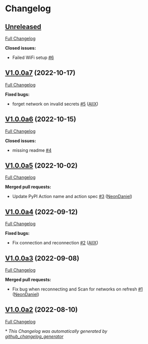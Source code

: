 # Changelog

## [Unreleased](https://github.com/OpenVoiceOS/ovos-PHAL-plugin-network-manager/tree/HEAD)

[Full Changelog](https://github.com/OpenVoiceOS/ovos-PHAL-plugin-network-manager/compare/V1.0.0a7...HEAD)

**Closed issues:**

- Failed WiFi setup [\#6](https://github.com/OpenVoiceOS/ovos-PHAL-plugin-network-manager/issues/6)

## [V1.0.0a7](https://github.com/OpenVoiceOS/ovos-PHAL-plugin-network-manager/tree/V1.0.0a7) (2022-10-17)

[Full Changelog](https://github.com/OpenVoiceOS/ovos-PHAL-plugin-network-manager/compare/V1.0.0a6...V1.0.0a7)

**Fixed bugs:**

- forget network on invalid secrets [\#5](https://github.com/OpenVoiceOS/ovos-PHAL-plugin-network-manager/pull/5) ([AIIX](https://github.com/AIIX))

## [V1.0.0a6](https://github.com/OpenVoiceOS/ovos-PHAL-plugin-network-manager/tree/V1.0.0a6) (2022-10-15)

[Full Changelog](https://github.com/OpenVoiceOS/ovos-PHAL-plugin-network-manager/compare/V1.0.0a5...V1.0.0a6)

**Closed issues:**

- missing readme [\#4](https://github.com/OpenVoiceOS/ovos-PHAL-plugin-network-manager/issues/4)

## [V1.0.0a5](https://github.com/OpenVoiceOS/ovos-PHAL-plugin-network-manager/tree/V1.0.0a5) (2022-10-02)

[Full Changelog](https://github.com/OpenVoiceOS/ovos-PHAL-plugin-network-manager/compare/V1.0.0a4...V1.0.0a5)

**Merged pull requests:**

- Update PyPI Action name and action spec [\#3](https://github.com/OpenVoiceOS/ovos-PHAL-plugin-network-manager/pull/3) ([NeonDaniel](https://github.com/NeonDaniel))

## [V1.0.0a4](https://github.com/OpenVoiceOS/ovos-PHAL-plugin-network-manager/tree/V1.0.0a4) (2022-09-12)

[Full Changelog](https://github.com/OpenVoiceOS/ovos-PHAL-plugin-network-manager/compare/V1.0.0a3...V1.0.0a4)

**Fixed bugs:**

- Fix connection and reconnection [\#2](https://github.com/OpenVoiceOS/ovos-PHAL-plugin-network-manager/pull/2) ([AIIX](https://github.com/AIIX))

## [V1.0.0a3](https://github.com/OpenVoiceOS/ovos-PHAL-plugin-network-manager/tree/V1.0.0a3) (2022-09-08)

[Full Changelog](https://github.com/OpenVoiceOS/ovos-PHAL-plugin-network-manager/compare/V1.0.0a2...V1.0.0a3)

**Merged pull requests:**

- Fix bug when reconnecting and Scan for networks on refresh [\#1](https://github.com/OpenVoiceOS/ovos-PHAL-plugin-network-manager/pull/1) ([NeonDaniel](https://github.com/NeonDaniel))

## [V1.0.0a2](https://github.com/OpenVoiceOS/ovos-PHAL-plugin-network-manager/tree/V1.0.0a2) (2022-08-10)

[Full Changelog](https://github.com/OpenVoiceOS/ovos-PHAL-plugin-network-manager/compare/6c47934f0cad8435fa303ab5c7b6f4e1f3c90fe8...V1.0.0a2)



\* *This Changelog was automatically generated by [github_changelog_generator](https://github.com/github-changelog-generator/github-changelog-generator)*
